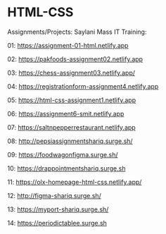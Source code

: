 # HTML-CSS
 Assignments/Projects: Saylani Mass IT Training:

01: https://assignment-01-html.netlify.app

02: https://pakfoods-assignment02.netlify.app

03: https://chess-assignment03.netlify.app/

04: https://registrationform-assignment4.netlify.app

05: https://html-css-assignment1.netlify.app

06: https://assignment6-smit.netlify.app

07: https://saltnpepperrestaurant.netlify.app

08: http://pepsiassignmentshariq.surge.sh/

09: https://foodwagonfigma.surge.sh/

10: https://drappointmentshariq.surge.sh

11: https://olx-homepage-html-css.netlify.app/

12: http://figma-shariq.surge.sh/

13: https://myport-shariq.surge.sh/

14: https://periodictablee.surge.sh

